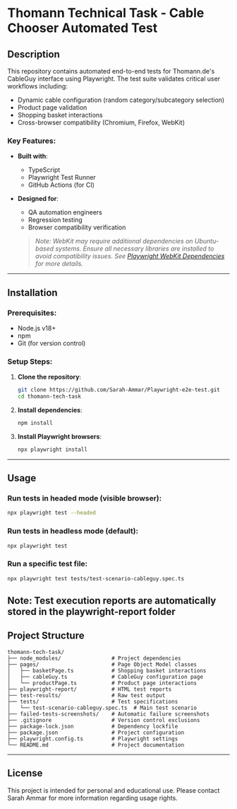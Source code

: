 
# Thomann Technical Task - Cable Chooser Automated Test

## Description
This repository contains automated end-to-end tests for Thomann.de's CableGuy interface using Playwright. The test suite validates critical user workflows including:

- Dynamic cable configuration (random category/subcategory selection)
- Product page validation
- Shopping basket interactions
- Cross-browser compatibility (Chromium, Firefox, WebKit)

### Key Features:
- **Built with**:
  - TypeScript
  - Playwright Test Runner
  - GitHub Actions (for CI)

- **Designed for**:
  - QA automation engineers
  - Regression testing
  - Browser compatibility verification
  
  > *Note: WebKit may require additional dependencies on Ubuntu-based systems. Ensure all necessary libraries are installed to avoid compatibility issues. See [Playwright WebKit Dependencies](https://playwright.dev/docs/browsers#installing-browsers) for more details.*
---

## Installation

### Prerequisites:
- Node.js v18+
- npm
- Git (for version control)

### Setup Steps:
1. **Clone the repository**:
   ```bash
   git clone https://github.com/Sarah-Ammar/Playwright-e2e-test.git
   cd thomann-tech-task
   ```

2. **Install dependencies**:
   ```bash
   npm install
   ```

3. **Install Playwright browsers**:
   ```bash
   npx playwright install
   ```

---

## Usage

### Run tests in **headed mode** (visible browser):
```bash
npx playwright test --headed
```

### Run tests in **headless mode** (default):
```bash
npx playwright test
```

### Run a **specific test file**:
```bash
npx playwright test tests/test-scenario-cableguy.spec.ts
```
Note: Test execution reports are automatically stored in the playwright-report folder
---

## Project Structure

```
thomann-tech-task/
├── node_modules/                # Project dependencies
├── pages/                       # Page Object Model classes
│   ├── basketPage.ts            # Shopping basket interactions
│   ├── cableGuy.ts              # CableGuy configuration page
│   └── productPage.ts           # Product page interactions
├── playwright-report/           # HTML test reports
├── test-results/                # Raw test output
├── tests/                       # Test specifications
│   └── test-scenario-cableguy.spec.ts  # Main test scenario
├── failed-tests-screenshots/    # Automatic failure screenshots
├── .gitignore                   # Version control exclusions
├── package-lock.json            # Dependency lockfile
├── package.json                 # Project configuration
├── playwright.config.ts         # Playwright settings
└── README.md                    # Project documentation
```

---

## License

This project is intended for personal and educational use. Please contact Sarah Ammar for more information regarding usage rights.
